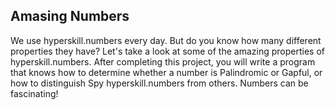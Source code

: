 ## Amasing Numbers

We use hyperskill.numbers every day. But do you know how many different properties they have? Let's take a look at some of the amazing properties of hyperskill.numbers. After completing this project, you will write a program that knows how to determine whether a number is Palindromic or Gapful, or how to distinguish Spy hyperskill.numbers from others. Numbers can be fascinating!
